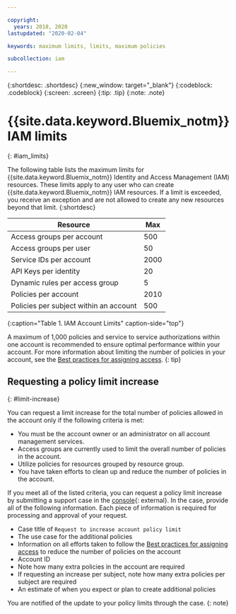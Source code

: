 ```yaml
---

copyright:
  years: 2018, 2020
lastupdated: "2020-02-04"

keywords: maximum limits, limits, maximum policies

subcollection: iam

---
```



{:shortdesc: .shortdesc}
{:new_window: target="_blank"}
{:codeblock: .codeblock}
{:screen: .screen}
{:tip: .tip}
{:note: .note}

# {{site.data.keyword.Bluemix_notm}} IAM limits
{: #iam_limits}

The following table lists the maximum limits for {{site.data.keyword.Bluemix_notm}} Identity and Access Management (IAM) resources. These limits apply to any user who can create {{site.data.keyword.Bluemix_notm}} IAM resources. If a limit is exceeded, you receive an exception and are not allowed to create any new resources beyond that limit.
{:shortdesc}

| Resource                               | Max  |
|----------------------------------------|------|
| Access groups per account              | 500  |
| Access groups per user                 | 50   |
| Service IDs per account                | 2000 |
| API Keys per identity                  | 20   |
| Dynamic rules per access group         | 5    |
| Policies per account                   | 2010 |
| Policies per subject within an account | 500  |
{:caption="Table 1. IAM Account Limits" caption-side="top"}

A maximum of 1,000 policies and service to service authorizations within one account is recommended to ensure optimal performance within your account. For more information about limiting the number of policies in your account, see the [Best practices for assigning access](/docs/iam?topic=iam-account_setup#account_setup).
{: tip}

## Requesting a policy limit increase
{: #limit-increase}

You can request a limit increase for the total number of policies allowed in the account only if the following criteria is met: 

* You must be the account owner or an administrator on all account management services.
* Access groups are currently used to limit the overall number of policies in the account.
* Utilize policies for resources grouped by resource group.
* You have taken efforts to clean up and reduce the number of policies in the account.

If you meet all of the listed criteria, you can request a policy limit increase by submitting a support case in the [console](https://{DomainName}/unifiedsupport/cases/add){: external}. In the case, provide all of the following information. Each piece of information is required for processing and approval of your request.

* Case title of `Request to increase account policy limit`
* The use case for the additional policies
* Information on all efforts taken to follow the [Best practices for assigning access](/docs/iam?topic=iam-account_setup#account_setup) to reduce the number of policies on the account
* Account ID
* Note how many extra policies in the account are required
* If requesting an increase per subject, note how many extra policies per subject are required
* An estimate of when you expect or plan to create additional policies

You are notified of the update to your policy limits through the case.
{: note}
